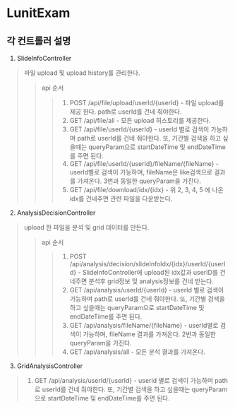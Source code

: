 # LunitExam

각 컨트롤러 설명 
-------------
1. SlideInfoController
> 파일 upload 및 upload history를 관리한다. 
>> api 순서
>>> 1. POST /api/file/upload/userId/{userId} - 파일 upload를 제공 한다. path로 userId를 건네 줘야한다. 
>>> 2. GET /api/file/all - 모든 upload 히스토리를 제공한다. 
>>> 3. GET /api/file/userId/{userId} - userId 별로 검색이 가능하며 path로 userId를 건네 줘야한다. 또, 기간별 검색을 하고 싶을때는 queryParam으로 startDateTime 및 endDateTime를 주면 된다.
>>> 4. GET /api/file/userId/{userId}/fileName/{fileName} - userId별로 검색이 가능하며, fileName은 like검색으로 결과를 가져온다. 3번과 동일한 queryParam을 가진다.
>>> 5. GET /api/file/download/idx/{idx} - 위 2, 3, 4, 5 에 나온 idx를 건네주면 관련 파일을 다운받는다. 
2. AnalysisDecisionController
> upload 한 파일을 분석 및 grid 데이터를 만든다. 
>> api 순서 
>>> 1. POST /api/analysis/decision/slideInfoIdx/{idx}/userId/{userId} - SlideInfoController에 upload된 idx값과 userID를 건네주면 분석후 grid정보 및 analysis정보를 건네 받는다.
>>> 2. GET /api/analysis/userId/{userId} - userId 별로 검색이 가능하며 path로 userId를 건네 줘야한다. 또, 기간별 검색을 하고 싶을때는 queryParam으로 startDateTime 및 endDateTime를 주면 된다.
>>> 3. GET /api/analysis/fileName/{fileName} - userId별로 검색이 가능하며, fileName 결과를 가져온다. 2번과 동일한 queryParam을 가진다.
>>> 4. GET /api/analysis/all - 모든 분석 결과를 가져온다. 
3. GridAnalysisController
> 1. GET /api/analysis/userId/{userId} - userId 별로 검색이 가능하며 path로 userId를 건네 줘야한다. 또, 기간별 검색을 하고 싶을때는 queryParam으로 startDateTime 및 endDateTime를 주면 된다.